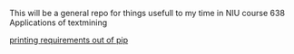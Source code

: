 This will be a general repo for things usefull to my time in NIU course 638 Applications of textmining

[printing requirements out of pip](https://note.nkmk.me/en/python-pip-install-requirements/)

